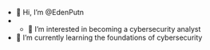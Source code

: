 - 👋 Hi, I’m @EdenPutn
- - 👀 I’m interested in becoming a cybersecurity analyst
- 🌱 I’m currently learning the foundations of cybersecurity 
  

<!---
EdenPutnam/EdenPutnam is a ✨ special ✨ repository because its `README.md` (this file) appears on your GitHub profile.
You can click the Preview link to take a look at your changes.
--->
